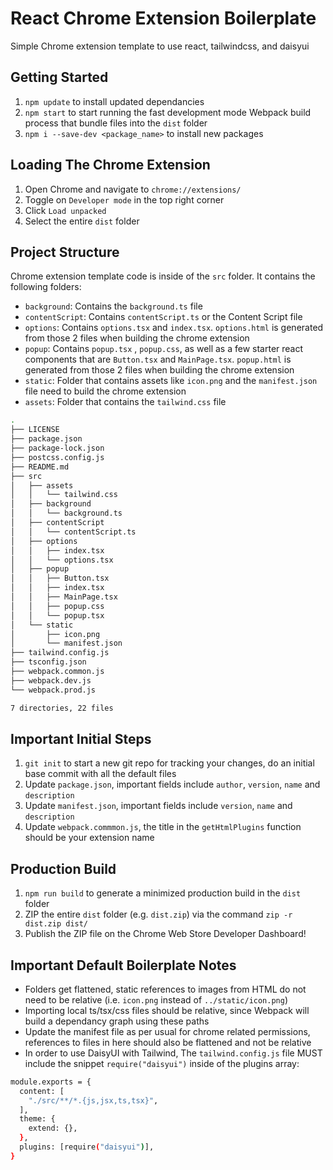 # React Chrome Extension Boilerplate
Simple Chrome extension template to use react, tailwindcss, and daisyui

## Getting Started

1. `npm update` to install updated dependancies
2. `npm start` to start running the fast development mode Webpack build process that bundle files into the `dist` folder
3. `npm i --save-dev <package_name>` to install new packages

## Loading The Chrome Extension

1. Open Chrome and navigate to `chrome://extensions/`
2. Toggle on `Developer mode` in the top right corner
3. Click `Load unpacked`
4. Select the entire `dist` folder




## Project Structure
Chrome extension template code is inside of the `src` folder. It contains the following folders: 
- `background`: Contains the `background.ts` file 
- `contentScript`: Contains `contentScript.ts` or the Content Script file
- `options`: Contains `options.tsx` and `index.tsx`. `options.html` is generated from those 2 files when building the chrome extension
- `popup`: Contains `popup.tsx` , `popup.css`, as well as a few starter react components that are `Button.tsx` and `MainPage.tsx`. `popup.html` is generated from those 2 files when building the chrome extension
- `static`: Folder that contains assets like `icon.png` and the `manifest.json` file need to build the chrome extension
- `assets`: Folder that contains the `tailwind.css` file

```bash
.
├── LICENSE
├── package.json
├── package-lock.json
├── postcss.config.js
├── README.md
├── src
│   ├── assets
│   │   └── tailwind.css
│   ├── background
│   │   └── background.ts
│   ├── contentScript
│   │   └── contentScript.ts
│   ├── options
│   │   ├── index.tsx
│   │   └── options.tsx
│   ├── popup
│   │   ├── Button.tsx
│   │   ├── index.tsx
│   │   ├── MainPage.tsx
│   │   ├── popup.css
│   │   └── popup.tsx
│   └── static
│       ├── icon.png
│       └── manifest.json
├── tailwind.config.js
├── tsconfig.json
├── webpack.common.js
├── webpack.dev.js
└── webpack.prod.js

7 directories, 22 files
```


## Important Initial Steps

1. `git init` to start a new git repo for tracking your changes, do an initial base commit with all the default files
2. Update `package.json`, important fields include `author`, `version`, `name` and `description`
3. Update `manifest.json`, important fields include `version`, `name` and `description`
4. Update `webpack.commmon.js`, the title in the `getHtmlPlugins` function should be your extension name

## Production Build

1. `npm run build` to generate a minimized production build in the `dist` folder
2. ZIP the entire `dist` folder (e.g. `dist.zip`) via the command `zip -r dist.zip dist/`
3. Publish the ZIP file on the Chrome Web Store Developer Dashboard!

## Important Default Boilerplate Notes

- Folders get flattened, static references to images from HTML do not need to be relative (i.e. `icon.png` instead of `../static/icon.png`)
- Importing local ts/tsx/css files should be relative, since Webpack will build a dependancy graph using these paths
- Update the manifest file as per usual for chrome related permissions, references to files in here should also be flattened and not be relative
- In order to use DaisyUI with Tailwind, The `tailwind.config.js` file MUST include the snippet `require("daisyui")` inside of the plugins array: 

```bash
module.exports = {
  content: [
    "./src/**/*.{js,jsx,ts,tsx}",
  ],
  theme: {
    extend: {},
  },
  plugins: [require("daisyui")],
}
```

